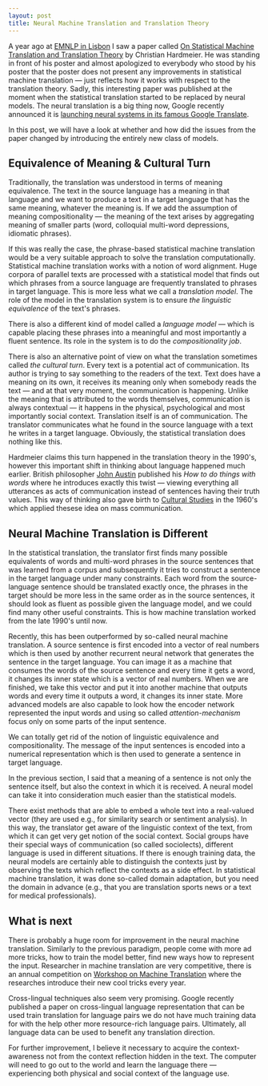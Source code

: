 ```yaml
---
layout: post
title: Neural Machine Translation and Translation Theory
---
```


A year ago at [EMNLP in Lisbon](http://www.emnlp2015.org/) I saw a paper called
[On Statistical Machine Translation and Translation
Theory](http://www.emnlp2015.org/proceedings/DiscoMT/pdf/DiscoMT22.pdf) by
Christian Hardmeier. He was standing in front of his poster and almost
apologized to everybody who stood by his poster that the poster does not
present any improvements in statistical machine translation — just reflects how
it works with respect to the translation theory. Sadly, this interesting paper
was published at the moment when the statistical translation started to be
replaced by neural models. The neural translation is a big thing now, Google
recently announced it is [launching neural systems in its famous Google
Translate](https://research.googleblog.com/2016/09/a-neural-network-for-machine.html).

In this post, we will have a look at whether and how did the issues from the
paper changed by introducing the entirely new class of models.

## Equivalence of Meaning & Cultural Turn

Traditionally, the translation was understood in terms of meaning equivalence.
The text in the source language has a meaning in that language and we want to
produce a text in a target language that has the same meaning, whatever the
meaning is. If we add the assumption of meaning compositionality — the meaning
of the text arises by aggregating meaning of smaller parts (word, colloquial
multi-word depressions, idiomatic phrases).

If this was really the case, the phrase-based statistical machine translation
would be a very suitable approach to solve the translation computationally.
Statistical machine translation works with a notion of word alignment. Huge
corpora of parallel texts are processed with a statistical model that finds out
which phrases from a source language are frequently translated to phrases in
target language. This is more less what we call a _translation model_. The role
of the model in the translation system is to ensure _the linguistic
equivalence_ of the text's phrases.

There is also a different kind of model called a _language model_ — which is
capable placing these phrases into a meaningful and most importantly a fluent
sentence. Its role in the system is to do the _compositionality job_.

There is also an alternative point of view on what the translation sometimes
called _the cultural turn_. Every text is a potential act of communication. Its
author is trying to say something to the readers of the text. Text does have a
meaning on its own, it receives its meaning only when somebody reads the text —
and at that very moment, the communication is happening. Unlike the meaning
that is attributed to the words themselves, communication is always contextual
— it happens in the physical, psychological and most importantly social
context. Translation itself is an of communication. The translator communicates
what he found in the source language with a text he writes in a target
language. Obviously, the statistical translation does nothing like this.

Hardmeier claims this turn happened in the translation theory in the 1990's,
however this important shift in thinking about language happened much earlier.
British philosopher [John Austin](https://en.wikipedia.org/wiki/J._L._Austin)
published his _How to do things with words_ where he introduces exactly this
twist — viewing everything all utterances as acts of communication instead of
sentences having their truth values. This way of thinking also gave birth to
[Cultural Studies](https://en.wikipedia.org/wiki/Cultural_studies) in the
1960's which applied thesese idea on mass communication.

## Neural Machine Translation is Different

In the statistical translation, the translator first finds many possible
equivalents of words and multi-word phrases in the source sentences that was
learned from a corpus and subsequently it tries to construct a sentence in the
target language under many constraints. Each word from the source-language
sentence should be translated exactly once, the phrases in the target should be
more less in the same order as in the source sentences, it should look as fluent
as possible given the language model, and we could find many other useful
constraints. This is how machine translation worked from the late 1990's until
now.

Recently, this has been outperformed by so-called neural machine translation. A
source sentence is first encoded into a vector of real numbers which is then
used by another recurrent neural network that generates the sentence in the
target language. You can image it as a machine that consumes the words of the
source sentence and every time it gets a word, it changes its inner state which
is a vector of real numbers. When we are finished, we take this vector and put
it into another machine that outputs words and every time it outputs a word, it
changes its inner state. More advanced models are also capable to look how the
encoder network represented the input words and using so called
_attention-mechanism_ focus only on some parts of the input sentence.

We can totally get rid of the notion of linguistic equivalence and
compositionality. The message of the input sentences is encoded into a
numerical representation which is then used to generate a sentence in target
language.

In the previous section, I said that a meaning of a sentence is not only the
sentence itself, but also the context in which it is received. A neural model
can take it into consideration much easier than the statistical models.

There exist methods that are able to embed a whole text into a real-valued
vector (they are used e.g., for similarity search or sentiment analysis). In
this way, the translator get aware of the linguistic context of the text, from
which it can get very get notion of the social context. Social groups have
their special ways of communication (so called sociolects), different language
is used in different situations. If there is enough training data, the neural
models are certainly able to distinguish the contexts just by observing the
texts which reflect the contexts as a side effect. In statistical machine
translation, it was done so-called domain adaptation, but you need the domain
in advance (e.g., that you are translation sports news or a text for medical
professionals).

## What is next

There is probably a huge room for improvement in the neural machine
translation. Similarly to the previous paradigm, people come with more ad more
tricks, how to train the model better, find new ways how to represent the
input. Researcher in machine translation are very competitive, there is an
annual competition on [Workshop on Machine
Translation](http://www.statmt.org/wmt16/) where the researches introduce their
new cool tricks every year.

Cross-lingual techniques also seem very promising. Google recently published a
paper on cross-lingual language representation that can be used train
translation for language pairs we do not have much training data for with the
help other more resource-rich language pairs. Ultimately, all language data can
be used to benefit any translation direction.

For further improvement, I believe it necessary to acquire the
context-awareness not from the context reflection hidden in the text. The
computer will need to go out to the world and learn the language there —
experiencing both physical and social context of the language use.
